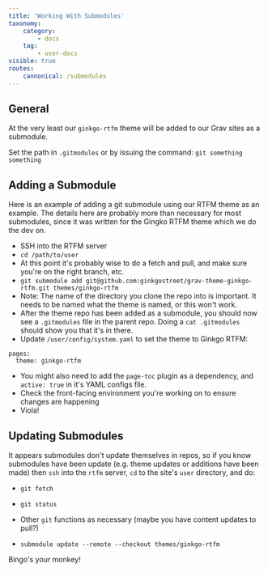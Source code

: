 ```yaml
---
title: 'Working With Submodules'
taxonomy:
    category:
        - docs
    tag:
        - user-docs
visible: true
routes:
    cannonical: /submodules
---
```


## General

At the very least our `ginkgo-rtfm` theme will be added to our Grav sites as a submodule.

Set the path in `.gitmodules` or by issuing the command: `git something something`

## Adding a Submodule

Here is an example of adding a git submodule using our RTFM theme as an example. The details here are probably more than necessary for most submodules, since it was written for the Gingko RTFM theme which we do the dev on.

- SSH into the RTFM server
- `cd /path/to/user`
- At this point it's probably wise to do a fetch and pull, and make sure you're on the right branch, etc.
- `git submodule add git@github.com:ginkgostreet/grav-theme-ginkgo-rtfm.git themes/ginkgo-rtfm`
- Note: The name of the directory you clone the repo into is important. It needs to be named what the theme is named, or this won't work.
- After the theme repo has been added as a submodule, you should now see a `.gitmodules` file in the parent repo. Doing a `cat .gitmodules` should show you that it's in there.
- Update `/user/config/system.yaml` to set the theme to Ginkgo RTFM:
```
pages:
  theme: ginkgo-rtfm
```
- You might also need to add the `page-toc` plugin as a dependency, and `active: true` in it's YAML configs file.
- Check the front-facing environment you're working on to ensure changes are happening
- Viola!

## Updating Submodules

It appears submodules don't update themselves in repos, so if you know submodules have been update (e.g. theme updates or additions have been made) then `ssh` into the `rtfm` server, `cd` to the site's `user` directory, and do:

- `git fetch`
- `git status`
- Other `git` functions as necessary (maybe you have content updates to pull?)

- `submodule update --remote --checkout themes/ginkgo-rtfm`

Bingo's your monkey!

